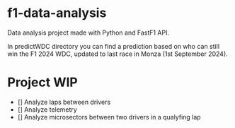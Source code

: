 # f1-data-analysis

Data analysis project made with Python and FastF1 API.

In predictWDC directory you can find a prediction based on who can still win the F1 2024 WDC, updated to last race in Monza (1st September 2024).

# Project WIP

- [] Analyze laps between drivers
- [] Analyze telemetry
- [] Analyze microsectors between two drivers in a qualyfing lap
